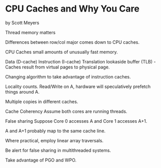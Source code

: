 CPU Caches and Why You Care
===========================
by Scott Meyers

Thread memory matters

Differences between row/col major comes down to CPU caches.

CPU Caches
small amounts of unusually fast memory.

Data (D-cache)
Instruction (I-cache)
Translation lookaside buffer (TLB) - Caches result from virtual pages to physical page.

Changing algorithm to take advantage of instruction caches.

Locality counts.
Read/Write on A, hardware will speculatively prefetch things around A.

Multiple copies in different caches.

Cache Coherency
Assume both cores are running threads.

False sharing
Suppose Core 0 accesses A and Core 1 accesses A+1.

A and A+1 probably map to the same cache line.

Where practical, employ linear array traversals.

Be alert for false sharing in multithreaded systems.

Take advantage of PGO and WPO.
